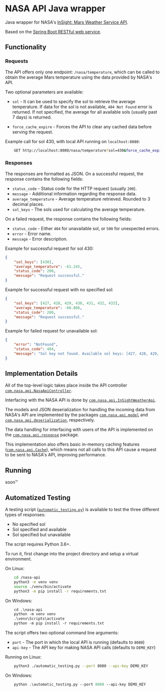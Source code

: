 # NASA API Java wrapper

Java wrapper for NASA's [InSight: Mars Weather Service API](https://api.nasa.gov/assets/insight/InSight%20Weather%20API%20Documentation.pdf).

Based on the [Spring Boot RESTful web service](https://spring.io/guides/gs/rest-service/).

## Functionality

### Requests

The API offers only one endpoint: `/nasa/temperature`, which can be called to obtain the average Mars temperature using the data provided by NASA's API.

Two optional parameters are available:

- `sol` - It can be used to specify the sol to retrieve the average temperature. If data for the sol is not available, `404 Not Found` error is returned. If not specified, the average for all available sols (usually past 7 days) is returned.

- `force_cache_expire` - Forces the API to clear any cached data before serving the request.

Example call for sol 430, with local API running on `localhost:8080`:

```sh
    GET http://localhost:8080/nasa/temperature?sol=430&force_cache_expire=true
```

### Responses

The responses are formatted as JSON. On a successful request, the response contains the following fields:

- `status_code` - Status code for the HTTP request (usually `200`).
- `message` - Additional information regarding the response data.
- `average_temperature` - Average temperature retrieved. Rounded to 3 decimal places.
- `sol_keys` - The sols used for calculating the average temperature.

On a failed request, the response contains the following fields:

- `status_code` - Either `404` for unavailable sol, or `500` for unexpected errors.
- `error` - Error name.
- `message` - Error description.

Example for successful request for sol 430:

```json
{ 
    "sol_keys": [430],
    "average_temperature": -61.245,
    "status_code": 200,
    "message": "Request successful."
}
```

Example for successful request with no specified sol:

```json
{ 
    "sol_keys": [427, 428, 429, 430, 431, 432, 433],
    "average_temperature": -60.886,
    "status_code": 200,
    "message": "Request successful."
}
```

Example for failed request for unavailable sol:

```json
{ 
    "error": "NotFound",
    "status_code": 404,
    "message": "Sol key not found. Available sol keys: [427, 428, 429, 430, 431, 432, 433]"
}
```

## Implementation Details

All of the top-level logic takes place inside the API controller [`com.nasa.api.NasaApiController`](/src/main/java/com/nasa/api/NasaApiController.java).

Interfacing with the NASA API is done by [`com.nasa.api.InSightWeatherApi`](/src/main/java/com/nasa/api/InSightWeatherApi.java).

The models and JSON deserialization for handling the incoming data from NASA's API are implemented by the packages [`com.nasa.api.model`](/src/main/java/com/nasa/api/model) and [`com.nasa.api.deserialization`](/src/main/java/com/nasa/api/deserialization), respectively.

The data handling for interfacing with users of the API is implemented on the [`com.nasa.api.response`](/src/main/java/com/nasa/api/response) package.

This implementation also offers basic in-memory caching features ([`com.nasa.api.Cache`](/src/main/java/com/nasa/api/Cache.java)), which means not all calls to this API cause a request to be sent to NASA's API, improving performance.

## Running

soon™

## Automatized Testing

A testing script ([`automatic_testing.py`](/automatic_testing.py)) is available to test the three different types of responses: 

- No specified sol
- Sol specified and available
- Sol specified but unavailable

The script requires Python 3.6+.

To run it, first change into the project directory and setup a virtual environment.

On Linux:
```sh
    cd /nasa-api
    python3 -m venv venv
    source ./venv/bin/activate
    python3 -m pip install -r requirements.txt
```

On Windows:
```ps
    cd .\nasa-api
    python -m venv venv
    .\venv\Scripts\activate
    python -m pip install -r requirements.txt
```

The script offers two optional command line arguments:

- `port` - The port in which the local API is running (defaults to `8080`)
- `api-key` - The API key for making NASA API calls (defaults to `DEMO_KEY`)

Running on Linux:

```sh
    python3 ./automatic_testing.py --port 8080 --api-key DEMO_KEY
```

On Windows:

```ps
    python .\automatic_testing.py --port 8080 --api-key DEMO_KEY
```